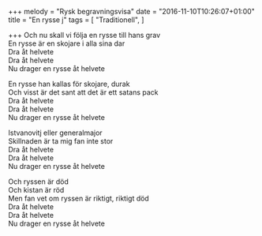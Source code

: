 +++
melody = "Rysk begravningsvisa"
date = "2016-11-10T10:26:07+01:00"
title = "En rysse j"
tags = [
  "Traditionell",
]

+++
Och nu skall vi följa en rysse till hans grav  
En rysse är en skojare i alla sina dar  
Dra åt helvete  
Dra åt helvete  
Nu drager en rysse åt helvete

En rysse han kallas för skojare, durak  
Och visst är det sant att det är ett satans pack  
Dra åt helvete  
Dra åt helvete  
Nu drager en rysse åt helvete

Istvanovitj eller generalmajor  
Skillnaden är ta mig fan inte stor  
Dra åt helvete  
Dra åt helvete  
Nu drager en rysse åt helvete

Och ryssen är död  
Och kistan är röd  
Men fan vet om ryssen är riktigt, riktigt död  
Dra åt helvete  
Dra åt helvete  
Nu drager en rysse åt helvete
